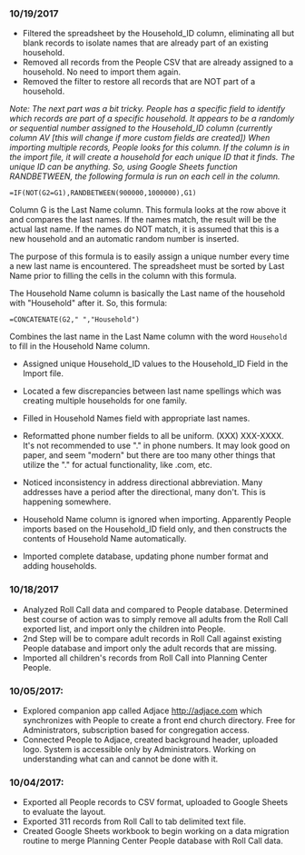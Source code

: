 ### 10/19/2017

- Filtered the spreadsheet by the Household_ID column, eliminating all but blank records to isolate names that are already part of an existing household.
- Removed all records from the People CSV that are already assigned to a household.  No need to import them again.
- Removed the filter to restore all records that are NOT part of a household.

_Note: The next part was a bit tricky.  People has a specific field to identify which records are part of a specific household.  It appears to be a randomly or sequential number assigned to the Household_ID column (currently column AV [this will change if more custom fields are created])  When importing multiple records, People looks for this column.  If the column is in the import file, it will create a household for each unique ID that it finds.  The unique ID can be anything.  So, using Google Sheets function RANDBETWEEN, the following formula is run on each cell in the column._  

`=IF(NOT(G2=G1),RANDBETWEEN(900000,1000000),G1)`

Column G is the Last Name column.  This formula looks at the row above it and compares the last names.  If the names match, the result will be the actual last name.  If the names do NOT match, it is assumed that this is a new household and an automatic random number is inserted.

The purpose of this formula is to easily assign a unique number every time a new last name is encountered.  The spreadsheet must be sorted by Last Name prior to filling the cells in the column with this formula.

The Household Name column is basically the Last name of the household with "Household" after it.  So, this formula:

`=CONCATENATE(G2," ","Household")`

Combines the last name in the Last Name column with the word `Household` to fill in the Household Name column.

- Assigned unique Household_ID values to the Household_ID Field in the Import file.
- Located a few discrepancies between last name spellings which was creating multiple households for one family.
- Filled in Household Names field with appropriate last names.
- Reformatted phone number fields to all be uniform.  (XXX) XXX-XXXX.  It's not recommended to use "." in phone numbers.  It may look good on paper, and seem "modern" but there are too many other things that utilize the "." for actual functionality, like .com, etc.
- Noticed inconsistency in address directional abbreviation.  Many addresses have a period after the directional, many don't.  This is happening somewhere.
- Household Name column is ignored when importing.  Apparently People imports based on the Household_ID field only, and then constructs the contents of Household Name automatically.

- Imported complete database, updating phone number format and adding households.

### 10/18/2017

- Analyzed Roll Call data and compared to People database.  Determined best course of action was to simply remove all adults from the Roll Call exported list, and import only the children into People.
- 2nd Step will be to compare adult records in Roll Call against existing People database and import only the adult records that are missing.
- Imported all children's records from Roll Call into Planning Center People.

### 10/05/2017:  

- Explored companion app called Adjace <http://adjace.com> which synchronizes with People to create a front end church directory.  Free for Administrators, subscription based for congregation access.
- Connected People to Adjace, created background header, uploaded logo.  System is accessible only by Administrators.  Working on understanding what can and cannot be done with it.  

### 10/04/2017:  

- Exported all People records to CSV format, uploaded to Google Sheets to evaluate the layout.
- Exported 311 records from Roll Call to tab delimited text file.
- Created Google Sheets workbook to begin working on a data migration routine to merge Planning Center People database with Roll Call data.
